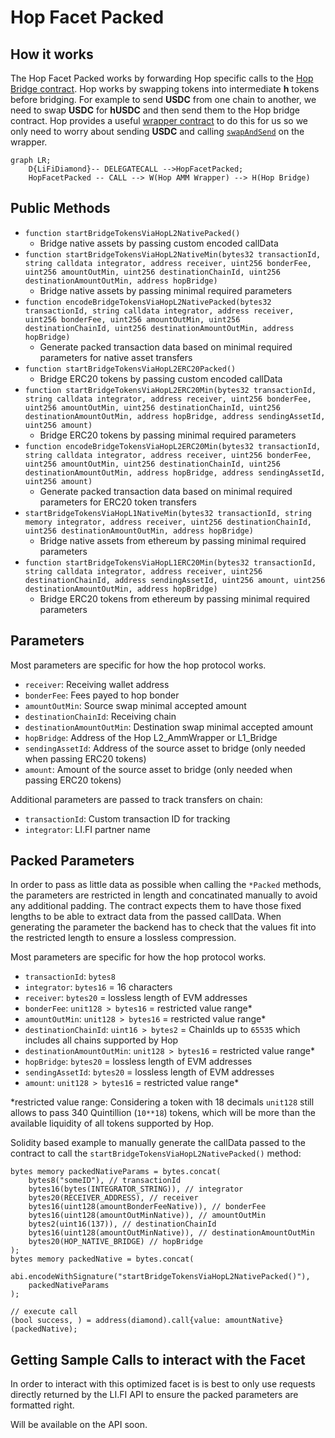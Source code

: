 # Hop Facet Packed

## How it works

The Hop Facet Packed works by forwarding Hop specific calls to the [Hop Bridge contract](https://github.com/hop-protocol/contracts/blob/master/contracts/bridges/L2_Bridge.sol). Hop works by swapping tokens into intermediate **h** tokens before bridging. For example to send **USDC** from one chain to another, we need to swap **USDC** for **hUSDC** and then send them to the Hop bridge contract. Hop provides a useful [wrapper contract](https://github.com/hop-protocol/contracts/blob/master/contracts/bridges/L2_AmmWrapper.sol#L40) to do this for us so we only need to worry about sending **USDC** and calling [`swapAndSend`](https://github.com/hop-protocol/contracts/blob/3747b0b41defddc5b3c8ca328057847cd987c2c8/contracts/bridges/L2_AmmWrapper.sol#L40-L78) on the wrapper.

```mermaid
graph LR;
    D{LiFiDiamond}-- DELEGATECALL -->HopFacetPacked;
    HopFacetPacked -- CALL --> W(Hop AMM Wrapper) --> H(Hop Bridge)
```

## Public Methods

- `function startBridgeTokensViaHopL2NativePacked()`
  - Bridge native assets by passing custom encoded callData
- `function startBridgeTokensViaHopL2NativeMin(bytes32 transactionId, string calldata integrator, address receiver, uint256 bonderFee, uint256 amountOutMin, uint256 destinationChainId, uint256 destinationAmountOutMin, address hopBridge)`
  - Bridge native assets by passing minimal required parameters
- `function encodeBridgeTokensViaHopL2NativePacked(bytes32 transactionId, string calldata integrator, address receiver, uint256 bonderFee, uint256 amountOutMin, uint256 destinationChainId, uint256 destinationAmountOutMin, address hopBridge)`
  - Generate packed transaction data based on minimal required parameters for native asset transfers
- `function startBridgeTokensViaHopL2ERC20Packed()`
  - Bridge ERC20 tokens by passing custom encoded callData
- `function startBridgeTokensViaHopL2ERC20Min(bytes32 transactionId, string calldata integrator, address receiver, uint256 bonderFee, uint256 amountOutMin, uint256 destinationChainId, uint256 destinationAmountOutMin, address hopBridge, address sendingAssetId, uint256 amount)`
  - Bridge ERC20 tokens by passing minimal required parameters
- `function encodeBridgeTokensViaHopL2ERC20Min(bytes32 transactionId, string calldata integrator, address receiver, uint256 bonderFee, uint256 amountOutMin, uint256 destinationChainId, uint256 destinationAmountOutMin, address hopBridge, address sendingAssetId, uint256 amount)`
  - Generate packed transaction data based on minimal required parameters for ERC20 token transfers
- `startBridgeTokensViaHopL1NativeMin(bytes32 transactionId, string memory integrator, address receiver, uint256 destinationChainId, uint256 destinationAmountOutMin, address hopBridge)`
  - Bridge native assets from ethereum by passing minimal required parameters
- `function startBridgeTokensViaHopL1ERC20Min(bytes32 transactionId, string calldata integrator, address receiver, uint256 destinationChainId, address sendingAssetId, uint256 amount, uint256 destinationAmountOutMin, address hopBridge)`
  - Bridge ERC20 tokens from ethereum by passing minimal required parameters

## Parameters

Most parameters are specific for how the hop protocol works.
- `receiver`: Receiving wallet address
- `bonderFee`: Fees payed to hop bonder
- `amountOutMin`: Source swap minimal accepted amount
- `destinationChainId`: Receiving chain
- `destinationAmountOutMin`: Destination swap minimal accepted amount
- `hopBridge`: Address of the Hop L2_AmmWrapper or L1_Bridge
- `sendingAssetId`: Address of the source asset to bridge (only needed when passing ERC20 tokens)
- `amount`: Amount of the source asset to bridge (only needed when passing ERC20 tokens)

Additional parameters are passed to track transfers on chain:
- `transactionId`: Custom transaction ID for tracking
- `integrator`: LI.FI partner name

## Packed Parameters

In order to pass as little data as possible when calling the `*Packed` methods, the parameters are restricted in length and concatinated manually to avoid any additional padding. The contract expects them to have those fixed lengths to be able to extract data from the passed callData. When generating the parameter the backend has to check that the values fit into the restricted length to ensure a lossless compression.

Most parameters are specific for how the hop protocol works.
- `transactionId`: `bytes8`
- `integrator`: `bytes16` = 16 characters
- `receiver`: `bytes20` = lossless length of EVM addresses
- `bonderFee`: `unit128 > bytes16` = restricted value range*
- `amountOutMin`: `unit128 > bytes16` = restricted value range*
- `destinationChainId`: `uint16 > bytes2` = ChainIds up to `65535` which includes all chains supported by Hop
- `destinationAmountOutMin`: `unit128 > bytes16` = restricted value range*
- `hopBridge`: `bytes20` = lossless length of EVM addresses
- `sendingAssetId`: `bytes20` = lossless length of EVM addresses
- `amount`: `unit128 > bytes16` = restricted value range*

*restricted value range: Considering a token with 18 decimals `unit128` still allows to pass 340 Quintillion (`10**18`) tokens, which will be more than the available liquidity of all tokens supported by Hop.

Solidity based example to manually generate the callData passed to the contract to call the `startBridgeTokensViaHopL2NativePacked()` method:
```solidity
bytes memory packedNativeParams = bytes.concat(
    bytes8("someID"), // transactionId
    bytes16(bytes(INTEGRATOR_STRING)), // integrator
    bytes20(RECEIVER_ADDRESS), // receiver
    bytes16(uint128(amountBonderFeeNative)), // bonderFee
    bytes16(uint128(amountOutMinNative)), // amountOutMin
    bytes2(uint16(137)), // destinationChainId
    bytes16(uint128(amountOutMinNative)), // destinationAmountOutMin
    bytes20(HOP_NATIVE_BRIDGE) // hopBridge
);
bytes memory packedNative = bytes.concat(
    abi.encodeWithSignature("startBridgeTokensViaHopL2NativePacked()"),
    packedNativeParams
);

// execute call
(bool success, ) = address(diamond).call{value: amountNative}(packedNative);
```

## Getting Sample Calls to interact with the Facet

In order to interact with this optimized facet is is best to only use requests directly returned by the LI.FI API to ensure the packed parameters are formatted right.

Will be available on the API soon.
